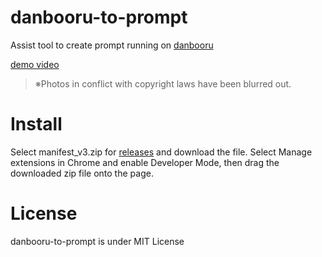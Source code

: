 # danbooru-to-prompt

Assist tool to create prompt running on [danbooru](https://danbooru.donmai.us/)<br>

[demo video](https://twitter.com/faa0311/status/1579917156657303552)

> ※Photos in conflict with copyright laws have been blurred out.

# Install

Select manifest_v3.zip for [releases](https://github.com/fa0311/danbooru-to-prompt/releases) and download the file.
Select Manage extensions in Chrome and enable Developer Mode, then drag the downloaded zip file onto the page.

# License

danbooru-to-prompt is under MIT License
